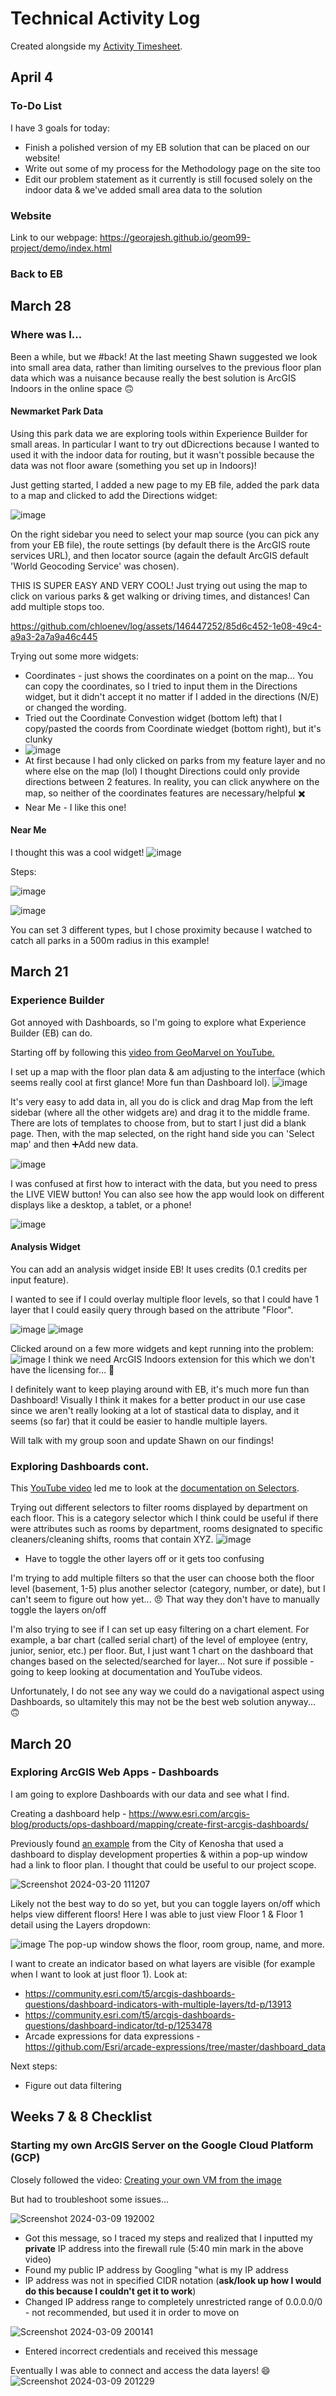 # Technical Activity Log 

Created alongside my [Activity Timesheet](https://docs.google.com/spreadsheets/d/1l5CtPyyME90kUm4xr6jZesHhcpF23J1mbdviPXfV1iE/edit?usp=sharing). 

## April 4
### To-Do List
I have 3 goals for today:
* Finish a polished version of my EB solution that can be placed on our website!
* Write out some of my process for the Methodology page on the site too
* Edit our problem statement as it currently is still focused solely on the indoor data & we've added small area data to the solution

### Website 
Link to our webpage: https://georajesh.github.io/geom99-project/demo/index.html 

### Back to EB


## March 28
### Where was I... 
Been a while, but we #back! At the last meeting Shawn suggested we look into small area data, rather than limiting ourselves to the previous floor plan data which was a nuisance because really the best solution is ArcGIS Indoors in the online space 🙃

#### Newmarket Park Data 
Using this park data we are exploring tools within Experience Builder for small areas. In particular I want to try out dDicrections because I wanted to used it with the indoor data for routing, but it wasn't possible because the data was not floor aware (something you set up in Indoors)!

Just getting started, I added a new page to my EB file, added the park data to a map and clicked to add the Directions widget:

![image](https://github.com/chloenev/log/assets/146447252/afa42dcd-b78f-419b-9c76-68388bab8059)

On the right sidebar you need to select your map source (you can pick any from your EB file), the route settings (by default there is the ArcGIS route services URL), and then locator source (again the default ArcGIS default 'World Geocoding Service' was chosen). 

THIS IS SUPER EASY AND VERY COOL! Just trying out using the map to click on various parks & get walking or driving times, and distances! Can add multiple stops too. 

https://github.com/chloenev/log/assets/146447252/85d6c452-1e08-49c4-a9a3-2a7a9a46c445

Trying out some more widgets:
* Coordinates - just shows the coordinates on a point on the map... You can copy the coordinates, so I tried to input them in the Directions widget, but it didn't accept it no matter if I added in the directions (N/E) or changed the wording.
* Tried out the Coordinate Convestion widget (bottom left) that I copy/pasted the coords from Coordinate wiedget (bottom right), but it's clunky 
* ![image](https://github.com/chloenev/log/assets/146447252/84d8e890-d958-43ce-bfe1-5386cda3007c)
* At first because I had only clicked on parks from my feature layer and no where else on the map (lol) I thought Directions could only provide directions between 2 features. In reality, you can click anywhere on the map, so neither of the coordinates features are necessary/helpful ✖️
* Near Me - I like this one! 

#### Near Me
I thought this was a cool widget! 
![image](https://github.com/chloenev/log/assets/146447252/3708a809-8d47-4e1a-9985-c1fda100666a)


Steps:

![image](https://github.com/chloenev/log/assets/146447252/55eea3d4-066c-4487-914e-a73700aefb49)

![image](https://github.com/chloenev/log/assets/146447252/93f2c2dd-9a6a-4bc9-b8f4-b71f8824bd5d)

You can set 3 different types, but I chose proximity because I watched to catch all parks in a 500m radius in this example! 

## March 21
### Experience Builder
Got annoyed with Dashboards, so I'm going to explore what Experience Builder (EB) can do. 

Starting off by following this [video from GeoMarvel on YouTube.](https://www.youtube.com/watch?v=0HOkC20Zj3Y)

I set up a map with the floor plan data & am adjusting to the interface (which seems really cool at first glance! More fun than Dashboard lol). 
![image](https://github.com/chloenev/log/assets/146447252/79176fd3-ac21-4d41-9a12-4916ea6803be)

It's very easy to add data in, all you do is click and drag Map from the left sidebar (where all the other widgets are) and drag it to the middle frame. There are lots of templates to choose from, but to start I just did a blank page. Then, with the map selected, on the right hand side you can 'Select map' and then ➕Add new data. 

![image](https://github.com/chloenev/log/assets/146447252/51df778b-7263-44a5-97ed-fcc8bf9cd6ec)

I was confused at first how to interact with the data, but you need to press the LIVE VIEW button! You can also see how the app would look on different displays like a desktop, a tablet, or a phone! 

![image](https://github.com/chloenev/log/assets/146447252/d282514e-e539-42e0-a02f-08725f2ffe84)

#### Analysis Widget 
You can add an analysis widget inside EB! It uses credits (0.1 credits per input feature).

I wanted to see if I could overlay multiple floor levels, so that I could have 1 layer that I could easily query through based on the attribute "Floor". 

![image](https://github.com/chloenev/log/assets/146447252/031371bc-1bcd-49ef-bdbd-c64d24b10c8c)
![image](https://github.com/chloenev/log/assets/146447252/f63e5ce1-39ef-42d3-adef-308a071b7663)

Clicked around on a few more widgets and kept running into the problem:
![image](https://github.com/chloenev/log/assets/146447252/2f5c1aab-e733-42aa-b681-5fb5ce7c66f9)
I think we need ArcGIS Indoors extension for this which we don't have the licensing for... 🤔

I definitely want to keep playing around with EB, it's much more fun than Dashboard! Visually I think it makes for a better product in our use case since we aren't really looking at a lot of stastical data to display, and it seems (so far) that it could be easier to handle multiple layers. 

Will talk with my group soon and update Shawn on our findings! 


### Exploring Dashboards cont. 

This [YouTube video](https://www.youtube.com/watch?v=pGBpdZOBwko) led me to look at the [documentation on Selectors](https://doc.arcgis.com/en/dashboards/latest/create-and-share/selectors.htm). 

Trying out different selectors to filter rooms displayed by department on each floor. This is a category selector which I think could be useful if there were attributes such as rooms by department, rooms designated to specific cleaners/cleaning shifts, rooms that contain XYZ. 
![image](https://github.com/chloenev/log/assets/146447252/abb104e6-4b5e-42d8-9d0f-bdef3b06e139)
* Have to toggle the other layers off or it gets too confusing

I'm trying to add multiple filters so that the user can choose both the floor level (basement, 1-5) plus another selector (category, number, or date), but I can't seem to figure out how yet... 😠 That way they don't have to manually toggle the layers on/off

I'm also trying to see if I can set up easy filtering on a chart element. For example, a bar chart (called serial chart) of the level of employee (entry, junior, senior, etc.) per floor. But, I just want 1 chart on the dashboard that changes based on the selected/searched for layer... Not sure if possible - going to keep looking at documentation and YouTube videos.

Unfortunately, I do not see any way we could do a navigational aspect using Dashboards, so ultamitely this may not be the best web solution anyway... 🙃



## March 20
### Exploring ArcGIS Web Apps - Dashboards

I am going to explore Dashboards with our data and see what I find. 

Creating a dashboard help - https://www.esri.com/arcgis-blog/products/ops-dashboard/mapping/create-first-arcgis-dashboards/ 

Previously found [an example](https://www.arcgis.com/apps/dashboards/c1620b1dfaec4c5fa6897df5f74e1a90) from the City of Kenosha that used a dashboard to display development properties & within a pop-up window had a link to floor plan. I thought that could be useful to our project scope.

![Screenshot 2024-03-20 111207](https://github.com/chloenev/log/assets/146447252/7b7df0af-bb73-47d4-9c1f-53f906bebe54)

Likely not the best way to do so yet, but you can toggle layers on/off which helps view different floors! Here I was able to just view Floor 1 & Floor 1 detail using the Layers dropdown:

![image](https://github.com/chloenev/log/assets/146447252/2263c6d3-946c-41c1-ae65-0ee9b2a5e4f6)
The pop-up window shows the floor, room group, name, and more. 

I want to create an indicator based on what layers are visible (for example when I want to look at just floor 1). 
Look at: 
* https://community.esri.com/t5/arcgis-dashboards-questions/dashboard-indicators-with-multiple-layers/td-p/13913
* https://community.esri.com/t5/arcgis-dashboards-questions/dashboard-indicator/td-p/1253478
* Arcade expressions for data expressions - https://github.com/Esri/arcade-expressions/tree/master/dashboard_data

Next steps:
* Figure out data filtering


## Weeks 7 & 8 Checklist
### Starting my own ArcGIS Server on the Google Cloud Platform (GCP)

Closely followed the video: [Creating your own VM from the image](https://www.youtube.com/watch?v=dyFeyBX9jIY)

But had to troubleshoot some issues... 

![Screenshot 2024-03-09 192002](https://github.com/chloenev/log/assets/146447252/e21dd656-43bb-47dc-ab79-86a9773345de)

* Got this message, so I traced my steps and realized that I inputted my **private** IP address into the firewall rule (5:40 min mark in the above video) 
* Found my public IP address by Googling "what is my IP address
* IP address was not in specified CIDR notation (**ask/look up how I would do this because I couldn't get it to work**)
* Changed IP address range to completely unrestricted range of 0.0.0.0/0 - not recommended, but used it in order to move on 

![Screenshot 2024-03-09 200141](https://github.com/chloenev/log/assets/146447252/5f0d2015-86cb-44d0-8c30-ea486fb13a29)

* Entered incorrect credentials and received this message

Eventually I was able to connect and access the data layers! 😄
![Screenshot 2024-03-09 201229](https://github.com/chloenev/log/assets/146447252/bae99354-6a45-4f78-b39e-ea788362f036)

